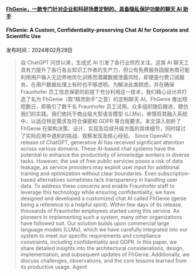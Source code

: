 #### [FhGenie，一款专门针对企业和科研场景定制的、具备隐私保护功能的聊天 AI 助手](https://arxiv.org/abs/2403.00039)
#### FhGenie: A Custom, Confidentiality-preserving Chat AI for Corporate and Scientific Use
发布时间：2024年02月29日
> 自 ChatGPT 问世以来，生成式 AI 引发了各行业热烈关注。这类 AI 聊天工具有力提升了各行各业知识工作者的生产力，但公有免费服务因服务商可能利用用户输入无边界地优化训练而潜藏数据泄露风险，即便是付费订阅服务，在用户数据处理上有时也不够透明。为解决此类顾虑，并在确保 Fraunhofer 员工信息保密的前提下充分利用这一技术，我们精心设计并打造了名为 FhGenie（取“精灵助手”之意）的定制聊天 AI。FhGenie 推出短短数日，即吸引了数千名 Fraunhofer 员工试用。众多组织随后跟进，模仿我们的实践。我们依托于商业级大型语言模型 (LLMs)，审慎将其融入系统中，以适应特定需求及符合保密和 GDPR 等合规要求。本文深入剖析了 FhGenie 在架构决策、设计、实现及后续升级方面的具体细节，同时探讨了实际应用中遇到的挑战、观察发现及核心经验。
> Since OpenAI's release of ChatGPT, generative AI has received significant attention across various domains. These AI-based chat systems have the potential to enhance the productivity of knowledge workers in diverse tasks. However, the use of free public services poses a risk of data leakage, as service providers may exploit user input for additional training and optimization without clear boundaries. Even subscription-based alternatives sometimes lack transparency in handling user data. To address these concerns and enable Fraunhofer staff to leverage this technology while ensuring confidentiality, we have designed and developed a customized chat AI called FhGenie (genie being a reference to a helpful spirit). Within few days of its release, thousands of Fraunhofer employees started using this service. As pioneers in implementing such a system, many other organizations have followed suit. Our solution builds upon commercial large language models (LLMs), which we have carefully integrated into our system to meet our specific requirements and compliance constraints, including confidentiality and GDPR. In this paper, we share detailed insights into the architectural considerations, design, implementation, and subsequent updates of FhGenie. Additionally, we discuss challenges, observations, and the core lessons learned from its productive usage.
Agent